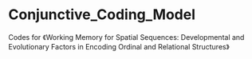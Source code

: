 # Conjunctive_Coding_Model
Codes for 《Working Memory for Spatial Sequences: Developmental and Evolutionary Factors in Encoding Ordinal and Relational Structures》
